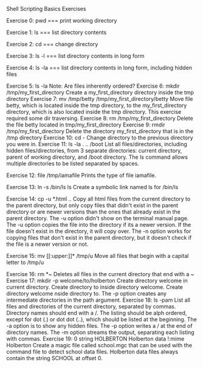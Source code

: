 Shell Scripting Basics Exercises

Exercise 0: pwd === print working directory

Exercise 1: ls === list directory contents

Exercise 2: cd === change directory

Exercise 3: ls -l === list directory contents in long form

Exercise 4: ls -la === list directory contents in long form, including hidden files

Exercise 5: ls -la Note: Are files inherently ordered?
Exercise 6: mkdir /tmp/my_first_directory Create a my_first_directory directory inside the tmp directory
Exercise 7: mv /tmp/betty /tmp/my_first_directory/betty Move file betty, which is located inside the tmp directory, to the my_first_directory directory, which is also located inside the tmp directory. This exercise required some dir traversing.
Exercise 8: rm /tmp/my_first_directory Delete the file betty  located in tmp/my_first_directory
Exercise 9: rmdir /tmp/my_first_directory Delete the directory my_first_directory that is in the /tmp directory
Exercise 10: cd - Change directory to the previous directory you were in.
Exercise 11: ls -la . .. /boot List all files/directories, including hidden files/directories, from 3 separate directories: current directory, parent of working directory, and /boot directory. The ls command allows multiple directories to be listed separated by spaces.

Exercise 12: file /tmp/iamafile Prints the type of file iamafile.

Exercise 13: ln -s /bin/ls ls Create a symbolic link named ls for /bin/ls

Exercise 14: cp -u *.html .. Copy all html files from the current directory to the parent directory, but only copy files that didn't exist in the parent directory or are newer versions than the ones that already exist in the parent directory. The -u option didn't show on the terminal manual page. The -u option copies the file into the directory if its a newer version. If the file doesn't exist in the directory, it will copy over. The -n option works for copying files that don't exist in the parent directory, but it doesn't check if the file is a newer version or not.

Exercise 15: mv [[:upper:]]* /tmp/u Move all files that begin with a capital letter to /tmp/u

Exercise 16: rm *~ Deletes all files in the current directory that end with a ~
Exercise 17: mkdir -p welcome/to/holberton Create directory welcome in current directory. Create directory to inside directory welcome. Create directory welcome nside directory to. The -p option creates any intermediate directories in the path argument.
Exercise 18: ls -pam List all files and directories of the current directory, separated by commas. Directory names should end with a /. The listing should be alph ordered, except for dot (.) or dot dot (..), which should be listed at the beginning. The -a option is to show any hidden files. The -p option writes a / at the end of directory names. The -m option streams the output, separating each listing with commas.
Exercise 19: 0 string HOLBERTON Holberton data !:mime Holberton Create a magic file called school.mgc that can be used with the command file to detect school data files. Holberton data files always contain the string SCHOOL at offset 0.
